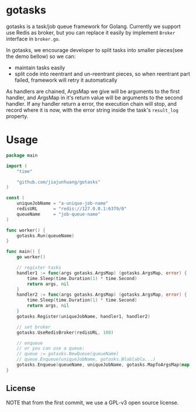 # gotasks

gotasks is a task/job queue framework for Golang. Currently we support use Redis as broker, but you can replace it
easily by implement `Broker` interface in `broker.go`.

In gotasks, we encourage developer to split tasks into smaller pieces(see the demo bellow) so we can:

- maintain tasks easily
- split code into reentrant and un-reentrant pieces, so when reentrant part failed, framework will retry it automatically

As handlers are chained, ArgsMap we give will be arguments to the first handler, and ArgsMap in it's return value will
be arguments to the second handler. If any handler return a error, the execution chain will stop, and record where it
is now, with the error string inside the task's `result_log` property.

# Usage

```go
package main

import (
	"time"

	"github.com/jiajunhuang/gotasks"
)

const (
	uniqueJobName = "a-unique-job-name"
	redisURL      = "redis://127.0.0.1:6379/0"
	queueName     = "job-queue-name"
)

func worker() {
	gotasks.Run(queueName)
}

func main() {
	go worker()

	// register tasks
	handler1 := func(args gotasks.ArgsMap) (gotasks.ArgsMap, error) {
		time.Sleep(time.Duration(1) * time.Second)
		return args, nil
	}
	handler2 := func(args gotasks.ArgsMap) (gotasks.ArgsMap, error) {
		time.Sleep(time.Duration(1) * time.Second)
		return args, nil
	}
	gotasks.Register(uniqueJobName, handler1, handler2)

	// set broker
	gotasks.UseRedisBroker(redisURL, 100)

	// enqueue
    // or you can use a queue:
    // queue := gotasks.NewQueue(queueName)
    // queue.Enqueue(uniqueJobName, gotasks.Blablabla...)
	gotasks.Enqueue(queueName, uniqueJobName, gotasks.MapToArgsMap(map[string]interface{}{})) // or gotasks.StructToArgsMap
}
```

## License

NOTE that from the first commit, we use a GPL-v3 open source license.
